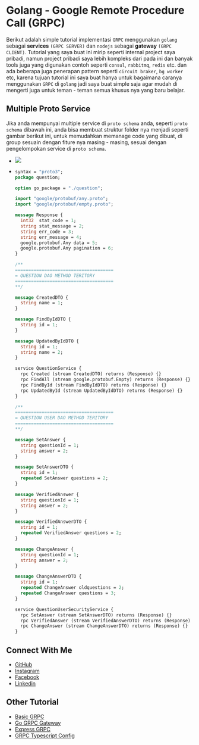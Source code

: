 # Golang - Google Remote Procedure Call (GRPC)

Berikut adalah simple tutorial implementasi `GRPC` menggunakan `golang` sebagai **services** `(GRPC SERVER)` dan `nodejs` sebagai **gateway** `(GRPC CLIENT)`. Tutorial yang saya buat ini mirip seperti internal project saya pribadi, namun project pribadi saya lebih kompleks dari pada ini dan banyak tools juga yang digunakan contoh seperti `consul`, `rabbitmq`, `redis` etc. dan ada beberapa juga penerapan pattern seperti `circuit braker`, `bg worker` etc, karena tujuan tutorial ini saya buat hanya untuk bagaimana caranya menggunakan `GRPC` di `golang` jadi saya buat simple saja agar mudah di mengerti juga untuk teman - teman semua khusus nya yang baru belajar.

## Multiple Proto Service

Jika anda mempunyai multiple service di `proto schema` anda, seperti `proto schema` dibawah ini, anda bisa membuat struktur folder nya menjadi seperti gambar berikut ini, untuk memudahkan memanage code yang dibuat, di group sesuain dengan fiture nya masing - masing, sesuai dengan pengelompokan service di `proto schema`.

- ![](https://i.imgur.com/DtCmZvV.png)

- ```proto
  syntax = "proto3";
  package question;

  option go_package = "./question";

  import "google/protobuf/any.proto";
  import "google/protobuf/empty.proto";

  message Response {
    int32  stat_code = 1;
    string stat_message = 2;
    string err_code = 3;
    string err_message = 4;
    google.protobuf.Any data = 5;
    google.protobuf.Any pagination = 6;
  }

  /**
  =====================================
  = QUESTION DAO METHOD TERITORY
  =====================================
  **/

  message CreatedDTO {
    string name = 1;
  }

  message FindByIdDTO {
    string id = 1;
  }

  message UpdatedByIdDTO {
    string id = 1;
    string name = 2;
  }

  service QuestionService {
    rpc Created (stream CreatedDTO) returns (Response) {}
    rpc FindAll (stream google.protobuf.Empty) returns (Response) {}
    rpc FindById (stream FindByIdDTO) returns (Response) {}
    rpc UpdatedById (stream UpdatedByIdDTO) returns (Response) {}
  }

  /**
  =====================================
  = QUESTION USER DAO METHOD TERITORY
  =====================================
  **/

  message SetAnswer {
    string questionId = 1;
    string answer = 2;
  }

  message SetAnswerDTO {
    string id = 1;
    repeated SetAnswer questions = 2;
  }

  message VerifiedAnswer {
    string questionId = 1;
    string answer = 2;
  }

  message VerifiedAnswerDTO {
    string id = 1;
    repeated VerifiedAnswer questions = 2;
  }

  message ChangeAnswer {
    string questionId = 1;
    string answer = 2;
  }

  message ChangeAnswerDTO {
    string id = 1;
    repeated ChangeAnswer oldquestions = 2;
    repeated ChangeAnswer questions = 3;
  }

  service QuestionUserSecurityService {
    rpc SetAnswer (stream SetAnswerDTO) returns (Response) {}
    rpc VerifiedAnswer (stream VerifiedAnswerDTO) returns (Response) {}
    rpc ChangeAnswer (stream ChangeAnswerDTO) returns (Response) {}
  }
  ```

## Connect With Me

- [GitHub](https://github.com/restuwahyu13)
- [Instagram]( https://www.instagram.com/restuvh705)
- [Facebook](https://www.facebook.com/restuvanhalen)
- [Linkedin](https://www.linkedin.com/in/restuwahyu13)

## Other Tutorial

- [Basic GRPC](https://github.com/restuwahyu13/node-grpc)
- [Go GRPC Gateway](https://github.com/restuwahyu13/go-grpc-gateway)
- [Express GRPC](https://github.com/restuwahyu13/express-grpc-rest-api)
- [GRPC Typescript Config](https://github.com/restuwahyu13/grpc-typescript-config)
